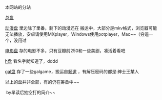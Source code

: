 本网站的分站

[总盘](https://om.ylyg.ml) 

[动漫盘](https://ani.ylyg.ml) 里边除了里番，剩下的动漫还在 搬运中，大部分是mkv格式，浏览器可能无法播放，安卓请使用MXplayer，Windows使用potplayer，Mac~~（穷逼一个，没用过

[电影盘](https://mov.ylyg.ml) 存的电影不多，只有豆瓣前250和一些美剧，凑活着看吧

[h盘](https://h.ylyg.ml) 看名字就知道了，dddd

[gal盘](https://gal.ylyg.ml) 存了一些galgame，搬运自[频道](https://t.me/gal_porter) ，有解压密码的都是:绅士王某人

以上的盘并非全部，有的仍在筹备中~~

​    by早读后抽空打的简介~~